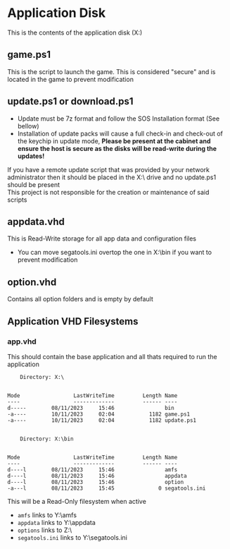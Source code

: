 # Application Disk
This is the contents of the application disk (X:\)

## game.ps1
This is the script to launch the game.
This is considered "secure" and is located in the game to prevent modification
## update.ps1 or download.ps1
* Update must be 7z format and follow the SOS Installation format (See bellow)
* Installation of update packs will cause a full check-in and check-out of the keychip in update mode, **Please be present at the cabinet and ensure the host is secure as the disks will be read-write during the updates!**

If you have a remote update script that was provided by your network administrator then it should be placed in the X:\ drive and no update.ps1 should be present<br/>
This project is not responsible for the creation or maintenance of said scripts

## appdata.vhd
This is Read-Write storage for all app data and configuration files
* You can move segatools.ini overtop the one in X:\bin if you want to prevent modification
## option.vhd
Contains all option folders and is empty by default


## Application VHD Filesystems
### app.vhd
This should contain the base application and all thats required to run the application
```
    Directory: X:\


Mode                 LastWriteTime         Length Name
----                 -------------         ------ ----
d-----        08/11/2023     15:46                bin
-a----        10/11/2023     02:04           1182 game.ps1
-a----        10/11/2023     02:04           1182 update.ps1


    Directory: X:\bin


Mode                 LastWriteTime         Length Name
----                 -------------         ------ ----
d----l        08/11/2023     15:46                amfs
d----l        08/11/2023     15:46                appdata
d----l        08/11/2023     15:46                option
-a---l        08/11/2023     15:45              0 segatools.ini
```
This will be a Read-Only filesystem when active
* `amfs` links to Y:\amfs
* `appdata` links to Y:\appdata
* `options` links to Z:\
* `segatools.ini` links to Y:\segatools.ini